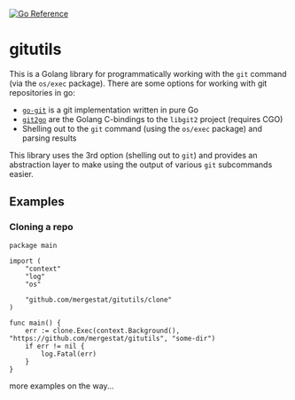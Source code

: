 [![Go Reference](https://pkg.go.dev/badge/github.com/mergestat/gitutils.svg)](https://pkg.go.dev/github.com/mergestat/gitutils)

# gitutils

This is a Golang library for programmatically working with the `git` command (via the `os/exec` package).
There are some options for working with git repositories in go:

  - [`go-git`](https://github.com/go-git/go-git) is a git implementation written in pure Go
  - [`git2go`](https://github.com/libgit2/git2go) are the Golang C-bindings to the `libgit2` project (requires CGO)
  - Shelling out to the `git` command (using the `os/exec` package) and parsing results

This library uses the 3rd option (shelling out to `git`) and provides an abstraction layer to make using the output of various `git` subcommands easier.

## Examples

### Cloning a repo

```golang
package main

import (
	"context"
	"log"
	"os"

	"github.com/mergestat/gitutils/clone"
)

func main() {
	err := clone.Exec(context.Background(), "https://github.com/mergestat/gitutils", "some-dir")
	if err != nil {
		log.Fatal(err)
	}
}
```

more examples on the way...
